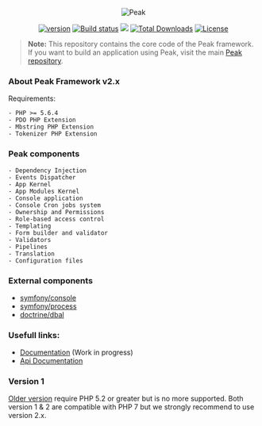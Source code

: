 <p align="center"><img src="http://francoislajoie.com/assets/img/peaklogo.jpg" alt="Peak"></p>
<p align="center">
<a href="https://packagist.org/packages/peakphp/framework"><img src="https://poser.pugx.org/peakphp/framework/version" alt="version"></a>
<a href="https://travis-ci.org/peakphp/framework"><img src="https://travis-ci.org/peakphp/framework.svg" alt="Build status"></a>
<a href="https://codeclimate.com/github/peakphp/framework"><img src="https://codeclimate.com/github/peakphp/framework/badges/gpa.svg" /></a>
<a href="https://packagist.org/packages/peakphp/framework"><img src="https://poser.pugx.org/peakphp/framework/downloads" alt="Total Downloads"></a>
<a href="https://github.com/peakphp/framework/blob/master/LICENSE.md"><img src="https://poser.pugx.org/peakphp/framework/license" alt="License"></a>
</p>

> **Note:** This repository contains the core code of the Peak framework. If you want to build an application using Peak, visit the main [Peak repository](https://github.com/peakphp/peak).

### About Peak Framework v2.x

Requirements:

    - PHP >= 5.6.4
    - PDO PHP Extension
    - Mbstring PHP Extension
    - Tokenizer PHP Extension

### Peak components
    - Dependency Injection
    - Events Dispatcher
    - App Kernel
    - App Modules Kernel
    - Console application
    - Console Cron jobs system
    - Ownership and Permissions
    - Role-based access control
    - Templating
    - Form builder and validator
    - Validators
    - Pipelines
    - Translation
    - Configuration files

### External components

   - [symfony/console](https://github.com/symfony/console)
   - [symfony/process](https://github.com/symfony/process)
   - [doctrine/dbal](https://github.com/doctrine/dbal)
   
### Usefull links:
- [Documentation](https://peak.readthedocs.io) (Work in progress)
- [Api Documentation](http://api.peakframework.com)

### Version 1

[Older version](https://github.com/1Franck/Peak) require PHP 5.2 or greater but is no more supported. 
Both version 1 & 2 are compatible with PHP 7 but we strongly recommend to use version 2.x.




